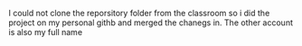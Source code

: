 I could not clone the reporsitory folder from the classroom so i did the project on my personal githb and merged the chanegs in. The other account is also my full name